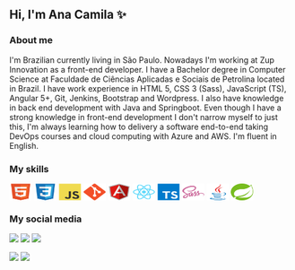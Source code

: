 ## Hi, I'm Ana Camila ✨

### About me
<p>I'm Brazilian currently living in São Paulo. Nowadays I'm working at Zup Innovation as a front-end developer. I have a Bachelor degree in Computer Science at Faculdade de Ciências Aplicadas e Sociais de Petrolina located in Brazil. I have work experience in HTML 5, CSS 3 (Sass), JavaScript (TS), Angular 5+, Git, Jenkins, Bootstrap and Wordpress. I also have knowledge in back end development with Java and Springboot. Even though I have a strong knowledge in front-end development I don't narrow myself to just this, I'm always learning how to delivery a software end-to-end taking DevOps courses and cloud computing with Azure and AWS. I'm fluent in English. </p>

### My skills
<div style="display: inline-block;">
  <img align="center" height="30" width="40" src="https://raw.githubusercontent.com/devicons/devicon/master/icons/html5/html5-original.svg"/>
  <img align="center" height="30" width="40" src="https://raw.githubusercontent.com/devicons/devicon/master/icons/css3/css3-original.svg"/>
  <img align="center" height="30" width="40" src="https://raw.githubusercontent.com/devicons/devicon/master/icons/javascript/javascript-original.svg"/>
  <img align="center" height="30" width="40" src="https://raw.githubusercontent.com/devicons/devicon/master/icons/git/git-original.svg"/>
  <img align="center" height="30" width="40" src="https://raw.githubusercontent.com/devicons/devicon/master/icons/angularjs/angularjs-original.svg"/>
  <img align="center" height="30" width="40" src="https://raw.githubusercontent.com/devicons/devicon/master/icons/react/react-original.svg"/>
  <img align="center" height="30" width="40" src="https://raw.githubusercontent.com/devicons/devicon/master/icons/typescript/typescript-original.svg"/>
  <img align="center" height="30" width="40" src="https://raw.githubusercontent.com/devicons/devicon/master/icons/sass/sass-original.svg"/>
  <img align="center" height="30" width="40" src="https://raw.githubusercontent.com/devicons/devicon/master/icons/java/java-original.svg"/>
  <img align="center" height="30" width="40" src="https://raw.githubusercontent.com/devicons/devicon/master/icons/spring/spring-original.svg"/>
</div>


### My social media

<a href="https://acamilass.dev/"><img src="https://img.shields.io/badge/-acamilass.dev-53A6BE?style=for-the-badge&logo=headspace&logoColor=white"/></a>
<a href="https://www.linkedin.com/in/anacamilass/"><img src="https://img.shields.io/badge/LinkedIn-0077B5?style=for-the-badge&logo=linkedin&logoColor=white"/></a>
<a href="https://acamilass.medium.com/"><img src="https://img.shields.io/badge/Medium-12100E?style=for-the-badge&logo=medium&logoColor=white"/></a>

<div>
  <img height="180em" src="https://github-readme-stats.vercel.app/api?username=acamilass&theme=material-palenight&show_icons=true"/>
  <img height="180em" src="https://github-readme-stats.vercel.app/api/top-langs/?username=acamilass&layout=compact&theme=material-palenight&langs_count=6"/>
</div>



